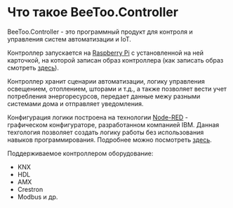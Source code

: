 # Что такое BeeToo.Controller

BeeToo.Controller - это программный продукт для контроля и управления систем автоматизации и IoT.

Контроллер запускается на [Raspberry Pi](https://www.raspberrypi.org/) с установленной на ней карточкой, на которой записан образ контроллера \(как записать образ смотреть [здесь](https://www.gitbook.com/book/beetoo/beetoo-help-center/edit#/edit/master/beetoo-controller/howto-burn.md?_k=w7a4k2)\).

Контроллер хранит сценарии автоматизации, логику управления освещением, отоплением, шторами и т.д., а также позволяет вести учет потребления энергоресурсов, передает данные межу разными системами дома и отправляет уведомления.

Конфигурация логики построена на технологии [Node-RED](/nodered.org) - графическом конфигураторе, разработанном компанией IBM. Данная техгология позволяет создать логику работы без использования навыков программирования. Подробнее можно посмотреть [здесь](https://golos.io/smarthome/@ropox/node-red-pervye-shagi).

Поддерживаемое контроллером оборудование:

* KNX
* HDL
* AMX
* Crestron
* Modbus и др.




